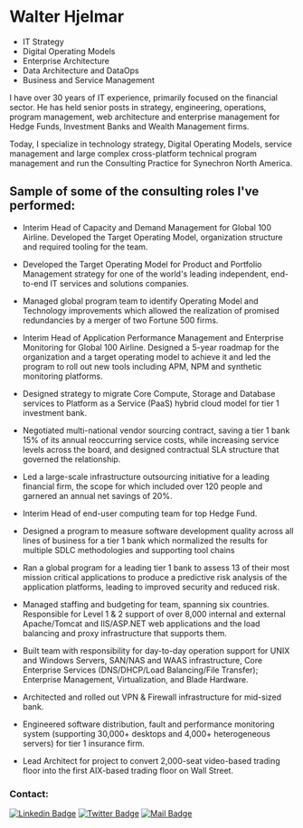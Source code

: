 <h1>Walter Hjelmar</h1>

- IT Strategy
- Digital Operating Models
- Enterprise Architecture
- Data Architecture and DataOps
- Business and Service Management

I have over 30 years of IT experience, primarily focused on the financial sector. He has held senior posts in strategy, engineering, operations, program management, web architecture and enterprise management for Hedge Funds, Investment Banks and Wealth Management firms. 

Today, I specialize in technology strategy, Digital Operating Models, service management and large complex cross-platform technical program management and run the Consulting Practice for Synechron North America.

## Sample of some of the consulting roles I've performed:

- Interim Head of Capacity and Demand Management for Global 100 Airline. Developed the Target Operating Model, organization structure and required tooling for the team.

- Developed the Target Operating Model for Product and Portfolio Management strategy for one of the world's leading independent, end-to-end IT services and solutions companies.

- Managed global program team to identify Operating Model and Technology improvements which allowed the realization of promised redundancies by a merger of two Fortune 500 firms. 

- Interim Head of Application Performance Management and Enterprise Monitoring for Global 100 Airline. Designed a 5-year roadmap for the organization and a target operating model to achieve it and led the program to roll out new tools including  APM, NPM and synthetic monitoring platforms.

- Designed strategy to migrate Core Compute, Storage and Database services to Platform as a Service (PaaS) hybrid cloud model for tier 1 investment bank.

- Negotiated multi-national vendor sourcing contract, saving a tier 1 bank 15% of its annual reoccurring service costs, while increasing service levels across the board, and designed contractual SLA structure that governed the relationship. 

- Led a large-scale infrastructure outsourcing initiative for a leading financial firm, the scope for which included over 120 people and garnered an annual net savings of 20%. 

- Interim Head of end-user computing team for top Hedge Fund.

- Designed a program to measure software development quality across all lines of business  for a tier 1 bank which normalized the results for multiple SDLC methodologies and supporting tool chains

- Ran a global program for a leading tier 1 bank to assess 13 of their most  mission critical applications to produce a predictive risk analysis of the application platforms, leading to improved security and reduced risk.

- Managed staffing and budgeting for team, spanning six countries. Responsible for Level 1 & 2 support of over 8,000 internal and external Apache/Tomcat and IIS/ASP.NET web applications and the load balancing and proxy infrastructure that supports them.

- Built team with responsibility for day-to-day operation support for UNIX and Windows Servers, SAN/NAS and WAAS infrastructure, Core Enterprise Services (DNS/DHCP/Load Balancing/File Transfer); Enterprise Management, Virtualization, and Blade Hardware.

- Architected and rolled out VPN & Firewall infrastructure for mid-sized bank.

- Engineered software distribution, fault and performance monitoring system (supporting 30,000+ desktops and 4,000+ heterogeneous servers) for tier 1 insurance firm.

- Lead Architect for project to convert 2,000-seat video-based trading floor into the first AIX-based trading floor on Wall Street.


### Contact: <br/>

[![Linkedin Badge](https://img.shields.io/badge/linkedin-0077B5?style=for-the-badge&logo=linkedin&logoColor=white)](https://linkedin.com/in/walterhjelmar)
[![Twitter Badge](https://img.shields.io/badge/twitter-1DA1F2?style=for-the-badge&logo=twitter&logoColor=white)](https://twitter.com/whjelamr)
[![Mail Badge](https://img.shields.io/badge/Gmail-D14836?style=for-the-badge&logo=gmail&logoColor=white)](mailto:walter@hjelamr.com)

